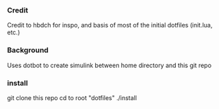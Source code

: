 ### Credit 
Credit to hbdch for inspo, and basis of most of the initial dotfiles (init.lua, etc.) 

### Background 
Uses dotbot to create simulink between home directory and this git repo 

### install
git clone this repo 
cd to root "dotfiles"
./install 